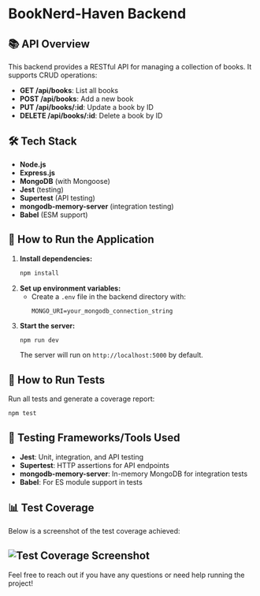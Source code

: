 # BookNerd-Haven Backend

## 📚 API Overview

This backend provides a RESTful API for managing a collection of books. It supports CRUD operations:

- **GET /api/books**: List all books
- **POST /api/books**: Add a new book
- **PUT /api/books/:id**: Update a book by ID
- **DELETE /api/books/:id**: Delete a book by ID

## 🛠 Tech Stack

- **Node.js**
- **Express.js**
- **MongoDB** (with Mongoose)
- **Jest** (testing)
- **Supertest** (API testing)
- **mongodb-memory-server** (integration testing)
- **Babel** (ESM support)

## 🚀 How to Run the Application

1. **Install dependencies:**
   ```bash
   npm install
   ```
2. **Set up environment variables:**
   - Create a `.env` file in the backend directory with:
     ```env
     MONGO_URI=your_mongodb_connection_string
     ```
3. **Start the server:**
   ```bash
   npm run dev
   ```
   The server will run on `http://localhost:5000` by default.

## 🧪 How to Run Tests

Run all tests and generate a coverage report:

```bash
npm test
```

## 🧰 Testing Frameworks/Tools Used

- **Jest**: Unit, integration, and API testing
- **Supertest**: HTTP assertions for API endpoints
- **mongodb-memory-server**: In-memory MongoDB for integration tests
- **Babel**: For ES module support in tests

## 📊 Test Coverage

Below is a screenshot of the test coverage achieved:

![Test Coverage Screenshot](../testing.png)
---

Feel free to reach out if you have any questions or need help running the project!
